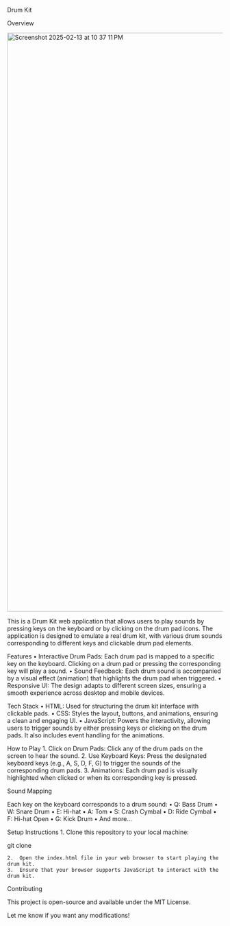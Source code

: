 

Drum Kit

Overview

<img width="1350" alt="Screenshot 2025-02-13 at 10 37 11 PM" src="https://github.com/user-attachments/assets/707dd7e3-e75b-4c6f-900f-758cf1e5f7e4" />


This is a Drum Kit web application that allows users to play sounds by pressing keys on the keyboard or by clicking on the drum pad icons. The application is designed to emulate a real drum kit, with various drum sounds corresponding to different keys and clickable drum pad elements.

Features
	•	Interactive Drum Pads: Each drum pad is mapped to a specific key on the keyboard. Clicking on a drum pad or pressing the corresponding key will play a sound.
	•	Sound Feedback: Each drum sound is accompanied by a visual effect (animation) that highlights the drum pad when triggered.
	•	Responsive UI: The design adapts to different screen sizes, ensuring a smooth experience across desktop and mobile devices.

Tech Stack
	•	HTML: Used for structuring the drum kit interface with clickable pads.
	•	CSS: Styles the layout, buttons, and animations, ensuring a clean and engaging UI.
	•	JavaScript: Powers the interactivity, allowing users to trigger sounds by either pressing keys or clicking on the drum pads. It also includes event handling for the animations.

How to Play
	1.	Click on Drum Pads: Click any of the drum pads on the screen to hear the sound.
	2.	Use Keyboard Keys: Press the designated keyboard keys (e.g., A, S, D, F, G) to trigger the sounds of the corresponding drum pads.
	3.	Animations: Each drum pad is visually highlighted when clicked or when its corresponding key is pressed.

Sound Mapping

Each key on the keyboard corresponds to a drum sound:
	•	Q: Bass Drum
	•	W: Snare Drum
	•	E: Hi-hat
	•	A: Tom
	•	S: Crash Cymbal
	•	D: Ride Cymbal
	•	F: Hi-hat Open
	•	G: Kick Drum
	•	And more…

Setup Instructions
	1.	Clone this repository to your local machine:

git clone <repository-url>


	2.	Open the index.html file in your web browser to start playing the drum kit.
	3.	Ensure that your browser supports JavaScript to interact with the drum kit.

Contributing



This project is open-source and available under the MIT License.

Let me know if you want any modifications!

